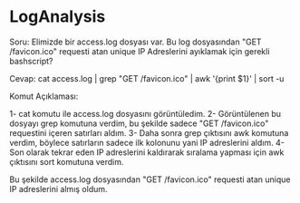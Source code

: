 # LogAnalysis

Soru: Elimizde bir access.log dosyası var. Bu log dosyasından "GET /favicon.ico" requesti atan unique IP Adreslerini ayıklamak için gerekli bashscript? 

Cevap: cat access.log | grep "GET /favicon.ico" | awk '{print $1}' | sort -u

Komut Açıklaması:

1- cat komutu ile access.log dosyasını görüntüledim.
2- Görüntülenen bu dosyayı grep komutuna verdim, bu şekilde sadece  "GET /favicon.ico" requestini içeren satırları aldım.
3- Daha sonra grep çıktısını awk komutuna verdim, böylece satırların sadece ilk kolonunu yani IP adreslerini aldım.
4- Son olarak tekrar eden IP adreslerini kaldırarak sıralama yapması için awk çıktısını sort komutuna verdim.

 Bu şekilde access.log dosyasından  "GET /favicon.ico" requesti atan unique IP adreslerini almış oldum.

